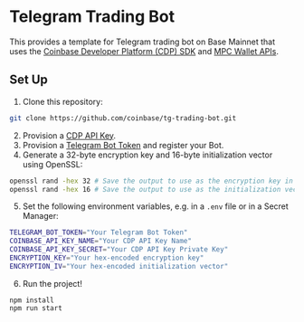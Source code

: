 # Telegram Trading Bot

This provides a template for Telegram trading bot on Base Mainnet that uses the
[Coinbase Developer Platform (CDP) SDK](https://docs.cdp.coinbase.com/cdp-sdk/docs/welcome)
and [MPC Wallet APIs](https://docs.cdp.coinbase.com/mpc-wallet/docs/welcome).

## Set Up

1. Clone this repository:

```bash
git clone https://github.com/coinbase/tg-trading-bot.git
```

2. Provision a [CDP API Key](https://docs.cdp.coinbase.com/developer-platform/docs/cdp-keys).
3. Provision a [Telegram Bot Token](https://core.telegram.org/bots/tutorial) and register your Bot.
4. Generate a 32-byte encryption key and 16-byte initialization vector using OpenSSL:

```bash
openssl rand -hex 32 # Save the output to use as the encryption key in Step 5.
openssl rand -hex 16 # Save the output to use as the initialization vector for Step 5.
```

5. Set the following environment variables, e.g. in a `.env` file or in a
   Secret Manager:

```bash
TELEGRAM_BOT_TOKEN="Your Telegram Bot Token"
COINBASE_API_KEY_NAME="Your CDP API Key Name"
COINBASE_API_KEY_SECRET="Your CDP API Key Private Key"
ENCRYPTION_KEY="Your hex-encoded encryption key"
ENCRYPTION_IV="Your hex-encoded initialization vector"
```

6. Run the project!

```
npm install
npm run start
```
